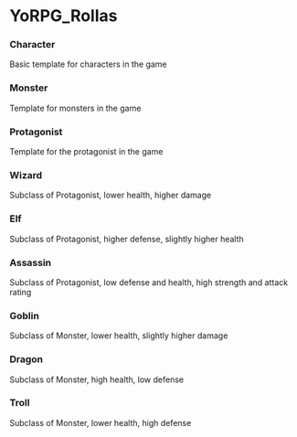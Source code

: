 # YoRPG_Rollas
### Character
Basic template for characters in the game
### Monster
Template for monsters in the game
### Protagonist
Template for the protagonist in the game
### Wizard
Subclass of Protagonist, lower health, higher damage
### Elf
Subclass of Protagonist, higher defense, slightly higher health
### Assassin
Subclass of Protagonist, low defense and health, high strength and attack rating
### Goblin
Subclass of Monster, lower health, slightly higher damage
### Dragon
Subclass of Monster, high health, low defense
### Troll
Subclass of Monster, lower health, high defense
